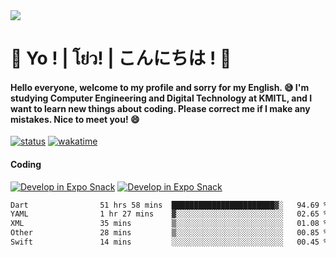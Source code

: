 <a href="#">
  <img src="https://user-images.githubusercontent.com/53619535/207896410-fee92aa4-65f2-4b27-91d3-86f8424178d3.gif" />
</a>

# 👋 Yo ! | โย่ว! | こんにちは ! 👋

<h4>Hello everyone, welcome to my profile and sorry for my English. 😅
I'm studying Computer Engineering and Digital Technology at KMITL, and I want to learn new things about coding. Please correct me if I make any mistakes. Nice to meet you! 😄</h4>

[![status](https://img.shields.io/badge/Freelance_status-Not_Avaliable-red)](https://whyzotee.vercel.app)
[![wakatime](https://wakatime.com/badge/user/3ff4daa0-dc37-4cca-9446-11cce239b396.svg)](https://wakatime.com/@3ff4daa0-dc37-4cca-9446-11cce239b396)

#### Coding
[![Develop in Expo Snack](https://img.shields.io/badge/Flutter-119EFF.svg?style=for-the-badge&logo=flutter&labelColor=FFF&logoColor=119EFF)](https://flutter.dev/)
[![Develop in Expo Snack](https://img.shields.io/badge/Expo-000.svg?style=for-the-badge&logo=EXPO&labelColor=FFF&logoColor=000)](https://expo.dev/)

<!--START_SECTION:waka-->

```txt
Dart                51 hrs 58 mins  ███████████████████████▓░   94.69 %
YAML                1 hr 27 mins    ▓░░░░░░░░░░░░░░░░░░░░░░░░   02.65 %
XML                 35 mins         ▒░░░░░░░░░░░░░░░░░░░░░░░░   01.08 %
Other               28 mins         ▒░░░░░░░░░░░░░░░░░░░░░░░░   00.85 %
Swift               14 mins         ░░░░░░░░░░░░░░░░░░░░░░░░░   00.45 %
```

<!--END_SECTION:waka-->
